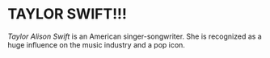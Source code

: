 # **TAYLOR SWIFT!!!**
*Taylor Alison Swift* is an American singer-songwriter. She is recognized as a huge influence on the music industry and a pop icon.
